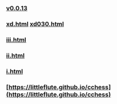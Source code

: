 ### [v0.0.13](https://github.com/littleflute/cchess0/edit/master/README.md)
### [xd.html](cchess/xd.html) [xd030.html](cchess/xd030.html)
### [iii.html](cchess/iii.html)
### [ii.html](cchess/ii.html)
### [i.html](cchess/i.html)
### [https://littleflute.github.io/cchess](https://littleflute.github.io/cchess)

<script src="https://littleflute.github.io/JavaScript/w3.js"></script>  
<script src="https://littleflute.github.io/JavaScript/blclass.js"></script>
<script src="https://littleflute.github.io/JavaScript/blApp.js"></script>
